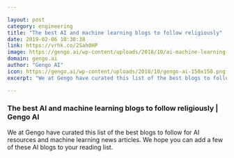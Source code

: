 ```yaml
---

layout: post
category: engineering
title: "The best AI and machine learning blogs to follow religiously"
date: 2019-02-06 10:30:38
link: https://vrhk.co/2Sah0HP
image: https://gengo.ai/wp-content/uploads/2018/10/ai-machine-learning-blogs.jpg
domain: gengo.ai
author: "Gengo AI"
icon: https://gengo.ai/wp-content/uploads/2018/10/gengo-ai-150x150.png
excerpt: "We at Gengo have curated this list of the best blogs to follow for AI resources and machine learning news articles. We hope you can add a few of these AI blogs to your reading list. "

---
```


### The best AI and machine learning blogs to follow religiously | Gengo AI

We at Gengo have curated this list of the best blogs to follow for AI resources and machine learning news articles. We hope you can add a few of these AI blogs to your reading list. 